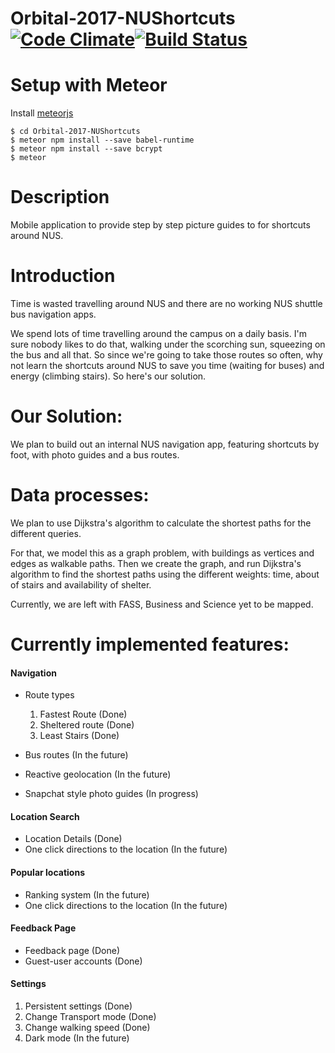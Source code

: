 # Orbital-2017-NUShortcuts [![Code Climate](http://img.shields.io/codeclimate/github/lincredibleJC/Orbital-2017-NUShortcuts.svg)](https://codeclimate.com/github/lincredibleJC/Orbital-2017-NUShortcuts)[![Build Status](https://travis-ci.org/lincredibleJC/Orbital-2017-NUShortcuts.svg?branch=master)](https://travis-ci.org/lincredibleJC/Orbital-2017-NUShortcuts)

# Setup with Meteor
Install [meteorjs](https://www.meteor.com)
```
$ cd Orbital-2017-NUShortcuts
$ meteor npm install --save babel-runtime
$ meteor npm install --save bcrypt
$ meteor
```

# Description
Mobile application to provide step by step picture guides to for shortcuts around NUS.


# Introduction

Time is wasted travelling around NUS and there are no working NUS shuttle bus navigation apps.

We spend lots of time travelling around the campus on a daily basis. I'm sure nobody likes to do that, walking under the scorching sun, squeezing on the bus and all that. So since we're going to take those routes so often, why not learn the shortcuts around NUS to save you time (waiting for buses) and energy (climbing stairs). So here's our solution.

# Our Solution:
We plan to build out an internal NUS navigation app, featuring shortcuts by foot, with photo guides and a bus routes.

# Data processes:
We plan to use Dijkstra's algorithm to calculate the shortest paths for the different queries.

For that, we model this as a graph problem, with buildings as vertices and edges as walkable paths.
Then we create the graph, and run Dijkstra's algorithm to find the shortest paths using the different weights: time, about of stairs and availability of shelter. 

Currently, we are left with FASS, Business and Science yet to be mapped.

# Currently implemented features:
#### Navigation
* Route types
  1. Fastest Route (Done)
  1. Sheltered route (Done)
  1. Least Stairs (Done)
  
* Bus routes (In the future)
* Reactive geolocation (In the future)
* Snapchat style photo guides (In progress)

#### Location Search
* Location Details (Done)
* One click directions to the location (In the future)

#### Popular locations
* Ranking system (In the future)
* One click directions to the location  (In the future)

#### Feedback Page
* Feedback page (Done)
* Guest-user accounts (Done)

#### Settings
  1. Persistent settings (Done)
  1. Change Transport mode (Done)
  1. Change walking speed (Done)
  1. Dark mode (In the future)
